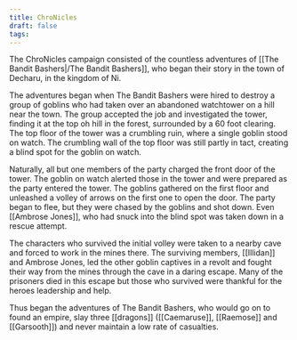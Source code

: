 ```yaml
---
title: ChroNicles
draft: false
tags:
---
```

The ChroNicles campaign consisted of the countless adventures of [[The Bandit Bashers|/The Bandit Bashers]], who began their story in the town of Decharu, in the kingdom of Ni. 

The adventures began when The Bandit Bashers were hired to destroy a group of goblins who had taken over an abandoned watchtower on a hill near the town. The group accepted the job and investigated the tower, finding it at the top oh hill in the forest, surrounded by a 60 foot clearing. The top floor of the tower was a crumbling ruin, where a single goblin stood on watch. The crumbling wall of the top floor was still partly in tact, creating a blind spot for the goblin on watch.

Naturally, all but one members of the party charged the front door of the tower. The goblin on watch alerted those in the tower and were prepared as the party entered the tower. The goblins gathered on the first floor and unleashed a volley of arrows on the first one to open the door. The party began to flee, but they were chased by the goblins and shot down. Even [[Ambrose Jones]], who had snuck into the blind spot was taken down in a rescue attempt. 

The characters who survived the initial volley were taken to a nearby cave and forced to work in the mines there. The surviving members, [[Illidan]] and Ambrose Jones, led the other goblin captives in a revolt and fought their way from the mines through the cave in a daring escape. Many of the prisoners died in this escape but those who survived were thankful for the heroes leadership and help.

Thus began the adventures of The Bandit Bashers, who would go on to found an empire, slay three [[dragons]] ([[Caemaruse]], [[Raemose]] and [[Garsooth]]) and never maintain a low rate of casualties. 